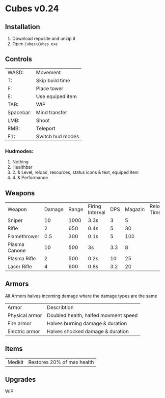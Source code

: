 <h1>Cubes v0.24</h1>

<h2>Installation</h2>
<ol>
<li>Download reposite and unzip it</li>
<li>Open <code>Cubes\Cubes.exe</code></li>
</ol>

<h2>Controls</h2>
<table>
    <tr>
        <td>WASD:</td>
        <td>Movement</td>
    </tr>
    <tr>
        <td>T:</td>
        <td>Skip build time</td>
    </tr>
    <tr>
        <td>F:</td>
        <td>Place tower</td>
    </tr>
    <tr>
        <td>E:</td>
        <td>Use equiped item</td>
    </tr>
    <tr>
        <td>TAB:</td>
        <td>WIP</td>
    </tr>
    <tr>
        <td>Spacebar:</td>
        <td>Mind transfer</td>
    </tr>
    <tr>
        <td>LMB:</td>
        <td>Shoot</td>
    </tr>
    <tr>
        <td>RMB:</td>
        <td>Teleport</td>
    </tr>
    <tr>
        <td>F1:</td>
        <td>Switch hud modes</td>
    </tr>
</table>
<h3>Hudmodes:</h3>
<ol>
<li>Nothing</li>
<li>Healthbar</li>
<li>2. & Level, reload, resources, status icons & text, equiped item</li>
<li>4. & Performance</li>
</ol>

<h2>Weapons</h2>

<table>
    <tr>
        <td>Weapon</td>
        <td>Damage</td>
        <td>Range</td>
        <td>Firing Interval</td>
        <td>DPS</td>
        <td>Magazin</td>
        <td>Reload Time</td>
        <td>Weapon Type</td>
        <td>Effect</td>
        <td>Effect Duration</td>
    </tr>
    <tr>
        <td>Sniper</td>
        <td>10</td>
        <td>1000</td>
        <td>3.3s</td>
        <td>3</td>
        <td>5</td>
        <td></td>
        <td>Physical</td>
        <td>None</td>
        <td></td>
    </tr>
    <tr>
        <td>Rifle</td>
        <td>2</td>
        <td>650</td>
        <td>0.4s</td>
        <td>5</td>
        <td>30</td>
        <td></td>
        <td>Physical</td>
        <td>None</td>
        <td></td>
    </tr>
    <tr>
        <td>Flamethrower</td>
        <td>0.5</td>
        <td>300</td>
        <td>0.1s</td>
        <td>5</td>
        <td>100</td>
        <td></td>
        <td>Fire</td>
        <td>Burning</td>
        <td>10s</td>
    </tr>
    <tr>
        <td>Plasma Canone</td>
        <td>10</td>
        <td>500</td>
        <td>3s</td>
        <td>3.3</td>
        <td>8</td>
        <td></td>
        <td>Plasma</td>
        <td>Shocked</td>
        <td>3s</td>
    </tr>
    <tr>
        <td>Plasma Rifle</td>
        <td>2</td>
        <td>500</td>
        <td>0.2s</td>
        <td>10</td>
        <td>25</td>
        <td></td>
        <td>Plasma</td>
        <td>Shocked</td>
        <td>2s</td>
    </tr>
    <tr>
        <td>Laser Rifle</td>
        <td>4</td>
        <td>600</td>
        <td>0.8s</td>
        <td>3.2</td>
        <td>20</td>
        <td></td>
        <td>Laser</td>
        <td>Burning</td>
        <td>2s</td>
    </tr>
</table>

<h2>Armors</h2>

<p>All Armors halves incoming damage where the damage types are the same</p>

<table>
    <tr>
        <td>Armor</td>
        <td>Describtion</td>
    </tr>
    <tr>
        <td>Physical armor</td>
        <td>Doubled health, halfed movment speed</td>
    </tr>
    <tr>
        <td>Fire armor</td>
        <td>Halves burning damage & duration</td>
    </tr>
    <tr>
        <td>Electric armor</td>
        <td>Halves shocked damage & duration</td>
    </tr>
</table>

<h2>Items</h2>
<table>
    <tr>
        <td>Medkit</td>
        <td>Restores 20% of max health</td>
    </tr>
</table>

<h2>Upgrades</h2>
<p>WIP</p>
